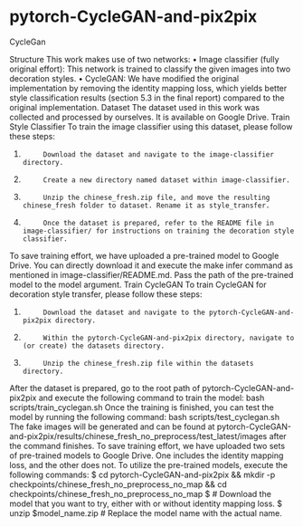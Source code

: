 # pytorch-CycleGAN-and-pix2pix
CycleGan

Structure
This work makes use of two networks:
•             Image classifier (fully original effort): This network is trained to classify the given images into two decoration styles.
•             CycleGAN: We have modified the original implementation by removing the identity mapping loss, which yields better style classification results (section 5.3 in the final report) compared to the original implementation.
Dataset
The dataset used in this work was collected and processed by ourselves. It is available on Google Drive.
Train Style Classifier
To train the image classifier using this dataset, please follow these steps:
1.          Download the dataset and navigate to the image-classifier directory.
2.          Create a new directory named dataset within image-classifier.
3.          Unzip the chinese_fresh.zip file, and move the resulting chinese_fresh folder to dataset. Rename it as style_transfer.
4.          Once the dataset is prepared, refer to the README file in image-classifier/ for instructions on training the decoration style classifier.
To save training effort, we have uploaded a pre-trained model to Google Drive. You can directly download it and execute the make infer command as mentioned in image-classifier/README.md. Pass the path of the pre-trained model to the model argument.
Train CycleGAN
To train CycleGAN for decoration style transfer, please follow these steps:
1.          Download the dataset and navigate to the pytorch-CycleGAN-and-pix2pix directory.
2.          Within the pytorch-CycleGAN-and-pix2pix directory, navigate to (or create) the datasets directory.
3.          Unzip the chinese_fresh.zip file within the datasets directory.
After the dataset is prepared, go to the root path of pytorch-CycleGAN-and-pix2pix and execute the following command to train the model:
bash scripts/train_cyclegan.sh
Once the training is finished, you can test the model by running the following command:
bash scripts/test_cyclegan.sh
The fake images will be generated and can be found at pytorch-CycleGAN-and-pix2pix/results/chinese_fresh_no_preprocess/test_latest/images after the command finishes.
To save training effort, we have uploaded two sets of pre-trained models to Google Drive. One includes the identity mapping loss, and the other does not. To utilize the pre-trained models, execute the following commands:
$ cd pytorch-CycleGAN-and-pix2pix && mkdir -p checkpoints/chinese_fresh_no_preprocess_no_map && cd checkpoints/chinese_fresh_no_preprocess_no_map
$ # Download the model that you want to try, either with or without identity mapping loss.
$ unzip $model_name.zip # Replace the model name with the actual name.
